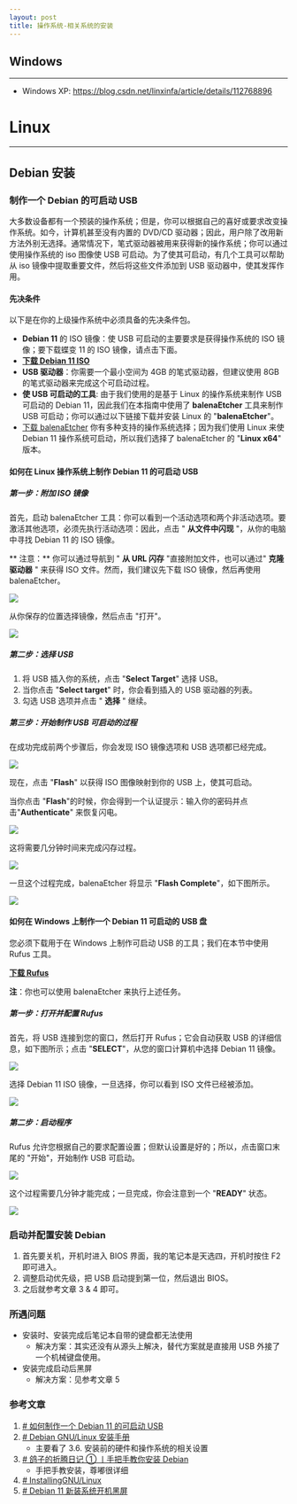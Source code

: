 ```yaml
---
layout: post
title: 操作系统-相关系统的安装
---
```


## Windows

---

- Windows XP: https://blog.csdn.net/linxinfa/article/details/112768896

# Linux

---

## Debian 安装

### 制作一个 Debian 的可启动 USB

大多数设备都有一个预装的操作系统；但是，你可以根据自己的喜好或要求改变操作系统。如今，计算机甚至没有内置的 DVD/CD 驱动器；因此，用户除了改用新方法外别无选择。通常情况下，笔式驱动器被用来获得新的操作系统；你可以通过使用操作系统的 iso 图像使 USB 可启动。为了使其可启动，有几个工具可以帮助从 iso 镜像中提取重要文件，然后将这些文件添加到 USB 驱动器中，使其发挥作用。

#### 先决条件

以下是在你的上级操作系统中必须具备的先决条件包。

- **Debian 11** 的 ISO 镜像：使 USB 可启动的主要要求是获得操作系统的 ISO 镜像；要下载蝶变 11 的 ISO 镜像，请点击下面。
- [**下载 Debian 11 ISO**](https://link.juejin.cn/?target=https%3A%2F%2Fwww.debian.org%2Fdevel%2Fdebian-installer%2F "https://www.debian.org/devel/debian-installer/")
- **USB 驱动器**：你需要一个最小空间为 4GB 的笔式驱动器，但建议使用 8GB 的笔式驱动器来完成这个可启动过程。
- **使 USB 可启动的工具**: 由于我们使用的是基于 Linux 的操作系统来制作 USB 可启动的 Debian 11，因此我们在本指南中使用了 **balenaEtcher** 工具来制作 USB 可启动；你可以通过以下链接下载并安装 Linux 的 "**balenaEtcher**"。
- [下载 balenaEtcher](https://link.juejin.cn/?target=https%3A%2F%2Fwww.balena.io%2Fetcher%2F "https://www.balena.io/etcher/") 你有多种支持的操作系统选择；因为我们使用 Linux 来使 Debian 11 操作系统可启动，所以我们选择了 balenaEtcher 的 "**Linux x64**" 版本。

#### 如何在 Linux 操作系统上制作 Debian 11 的可启动 USB

##### 第一步：附加 ISO 镜像

首先，启动 balenaEtcher 工具：你可以看到一个活动选项和两个非活动选项。要激活其他选项，必须先执行活动选项：因此，点击 " **从文件中闪现** "，从你的电脑中寻找 Debian 11 的 ISO 镜像。

** 注意：** 你可以通过导航到 " **从 URL 闪存** "直接附加文件，也可以通过" **克隆驱动器** " 来获得 ISO 文件。然而，我们建议先下载 ISO 镜像，然后再使用 balenaEtcher。

![](https://img-blog.csdnimg.cn/img_convert/a0da487b82f53daac1f28f84e52277d4.jpeg)

从你保存的位置选择镜像，然后点击 "打开"。

![](https://img-blog.csdnimg.cn/img_convert/3dfbaafafb1a553c458d155b69cd8ec8.jpeg)

##### 第二步：选择 USB

1. 将 USB 插入你的系统，点击 "**Select Target**" 选择 USB。
2. 当你点击 "**Select target**" 时，你会看到插入的 USB 驱动器的列表。
3. 勾选 USB 选项并点击 " **选择** " 继续。

##### 第三步：开始制作 USB 可启动的过程

在成功完成前两个步骤后，你会发现 ISO 镜像选项和 USB 选项都已经完成。

![](https://img-blog.csdnimg.cn/img_convert/8d3604b1a43b18ea0d7c0c077534f8d6.webp?x-oss-process=image/format,png)

现在，点击 "**Flash**" 以获得 ISO 图像映射到你的 USB 上，使其可启动。

当你点击 "**Flash**"的时候，你会得到一个认证提示：输入你的密码并点击"**Authenticate**" 来恢复闪电。

![](https://img-blog.csdnimg.cn/img_convert/fcf89681bb33c050970850ff40ca09bc.webp?x-oss-process=image/format,png)

这将需要几分钟时间来完成闪存过程。

![](https://img-blog.csdnimg.cn/img_convert/05d170ff5fe9d6e30b99c82974c6192b.webp?x-oss-process=image/format,png)

一旦这个过程完成，balenaEtcher 将显示 "**Flash Complete**"，如下图所示。

![](https://img-blog.csdnimg.cn/img_convert/3e039654d7e9a37a3010479284f72968.webp?x-oss-process=image/format,png)

#### 如何在 Windows 上制作一个 Debian 11 可启动的 USB 盘

您必须下载用于在 Windows 上制作可启动 USB 的工具；我们在本节中使用 Rufus 工具。

**[下载 Rufus](https://link.juejin.cn/?target=https%3A%2F%2Frufus.ie%2Fen%2F "https://rufus.ie/en/")**

**注**：你也可以使用 balenaEtcher 来执行上述任务。

##### 第一步：打开并配置 Rufus

首先，将 USB 连接到您的窗口，然后打开 Rufus；它会自动获取 USB 的详细信息，如下图所示；点击 "**SELECT**"，从您的窗口计算机中选择 Debian 11 镜像。

![](https://img-blog.csdnimg.cn/img_convert/852becebfe16b2948f08e1541adb4c72.webp?x-oss-process=image/format,png)

选择 Debian 11 ISO 镜像，一旦选择，你可以看到 ISO 文件已经被添加。

![](https://img-blog.csdnimg.cn/img_convert/ef06f8a6188fecd81e053b0ba0dff262.webp?x-oss-process=image/format,png)

##### 第二步：启动程序

Rufus 允许您根据自己的要求配置设置；但默认设置是好的；所以，点击窗口末尾的 "开始"，开始制作 USB 可启动。

![](https://img-blog.csdnimg.cn/img_convert/5dbdac84b8f3b2807338291295f09da7.webp?x-oss-process=image/format,png)

这个过程需要几分钟才能完成；一旦完成，你会注意到一个 "**READY**" 状态。

![](https://img-blog.csdnimg.cn/img_convert/831979dffd6d2a11d187fee291f2488d.webp?x-oss-process=image/format,png)

### 启动并配置安装 Debian

1. 首先要关机，开机时进入 BIOS 界面，我的笔记本是天选四，开机时按住 F2 即可进入。
2. 调整启动优先级，把 USB 启动提到第一位，然后退出 BIOS。
3. 之后就参考文章 3 & 4 即可。

### 所遇问题

- 安装时、安装完成后笔记本自带的键盘都无法使用
  - 解决方案：其实还没有从源头上解决，替代方案就是直接用 USB 外接了一个机械键盘使用。
- 安装完成启动后黑屏
  - 解决方案：见参考文章 5

### 参考文章

1. [# 如何制作一个 Debian 11 的可启动 USB](https://juejin.cn/post/7124175803922792455)
2. [# Debian GNU/Linux 安装手册](https://www.debian.org/releases/stable/i386/index.zh-cn.html)
   - 主要看了 3.6. 安装前的硬件和操作系统的相关设置
3. [# 鸽子的折腾日记 ① 丨手把手教你安装 Debian](https://www.jianshu.com/p/898ef5ad5bbe)
   - 手把手教安装，尊嘟很详细
4. [# InstallingGNU/Linux](https://nju-projectn.github.io/ics-pa-gitbook/ics2020/0.1.html)
5. [# Debian 11 新装系统开机黑屏](https://xja.github.io/black-screen-on-debian-11-new-installation/)
